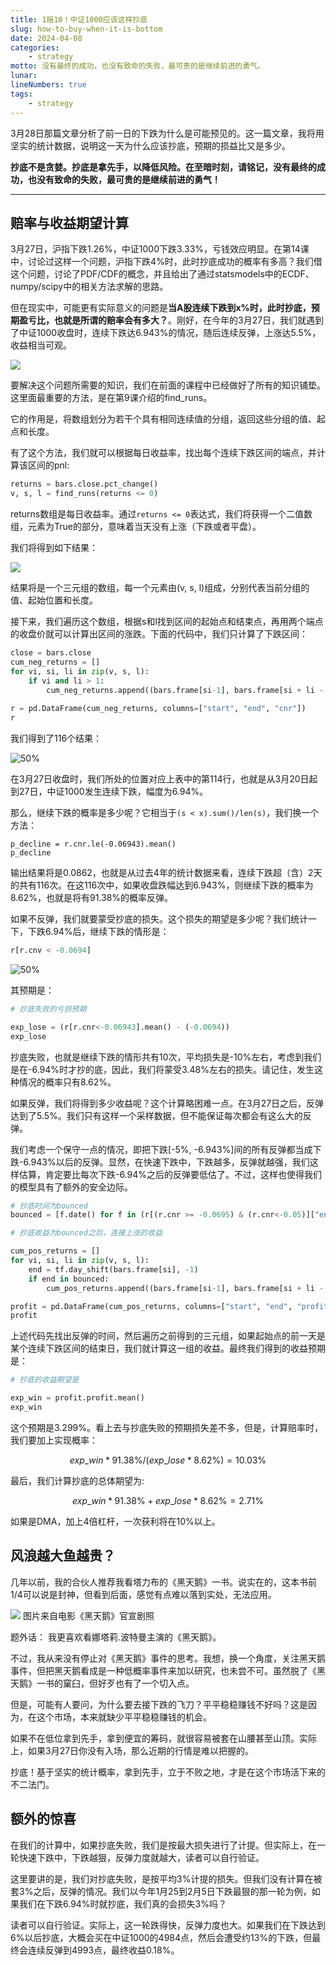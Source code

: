 ```yaml
---
title: 1赔10！中证1000应该这样抄底
slug: how-to-buy-when-it-is-bottom
date: 2024-04-08
categories:
    - strategy
motto: 没有最终的成功，也没有致命的失败，最可贵的是继续前进的勇气。
lunar:
lineNumbers: true
tags: 
    - strategy
---
```


<!--
1. 上一篇文章
2. 如何计算抄底的赔率？
3. 抄底的意义：先手！
4. 最后的惊喜！其实，即使抄底失败，4993/4984，赚0.18%
5. 万一见到黑天鹅？！看看
-->

3月28日那篇文章分析了前一日的下跌为什么是可能预见的。这一篇文章，我将用坚实的统计数据，说明这一天为什么应该抄底，预期的损益比又是多少。

**抄底不是贪婪。抄底是拿先手，以降低风险。在至暗时刻，请铭记，没有最终的成功，也没有致命的失败，最可贵的是继续前进的勇气！**

---

## 赔率与收益期望计算

3月27日，沪指下跌1.26%，中证1000下跌3.33%，亏钱效应明显。在第14课中，讨论过这样一个问题，沪指下跌4%时，此时抄底成功的概率有多高？我们借这个问题，讨论了PDF/CDF的概念，并且给出了通过statsmodels中的ECDF、numpy/scipy中的相关方法求解的思路。

但在现实中，可能更有实际意义的问题是**当A股连续下跌到x%时，此时抄底，预期盈亏比，也就是所谓的赔率会有多大？**。刚好，在今年的3月27日，我们就遇到了中证1000收盘时，连续下跌达6.943%的情况，随后连续反弹，上涨达5.5%，收益相当可观。

![](https://images.jieyu.ai/images/2024/04/find_runs.jpg)



要解决这个问题所需要的知识，我们在前面的课程中已经做好了所有的知识铺垫。这里面最重要的方法，是在第9课介绍的find_runs。

它的作用是，将数组划分为若干个具有相同连续值的分组，返回这些分组的值、起点和长度。

有了这个方法，我们就可以根据每日收益率，找出每个连续下跌区间的端点，并计算该区间的pnl:

```python
returns = bars.close.pct_change()
v, s, l = find_runs(returns <= 0)
```

returns数组是每日收益率。通过`returns <= 0`表达式，我们将获得一个二值数组，元素为True的部分，意味着当天没有上涨（下跌或者平盘）。

我们将得到如下结果：

![](https://images.jieyu.ai/images/2024/04/find_runs_of_returns.jpeg)



结果将是一个三元组的数组，每一个元素由(v, s, l)组成，分别代表当前分组的值、起始位置和长度。

接下来，我们遍历这个数组，根据s和l找到区间的起始点和结束点，再用两个端点的收盘价就可以计算出区间的涨跌。下面的代码中，我们只计算了下跌区间：

```python
close = bars.close
cum_neg_returns = []
for vi, si, li in zip(v, s, l):
    if vi and li > 1:
        cum_neg_returns.append((bars.frame[si-1], bars.frame[si + li - 1], close[si + li - 1]/close[si-1] - 1))
        
r = pd.DataFrame(cum_neg_returns, columns=["start", "end", "cnr"])
r
```

我们得到了116个结果：

![50%](https://images.jieyu.ai/images/2024/04/cnr.jpeg)




在3月27日收盘时，我们所处的位置对应上表中的第114行，也就是从3月20日起到27日，中证1000发生连续下跌，幅度为6.94%。

那么，继续下跌的概率是多少呢？它相当于`(s < x).sum()/len(s)`，我们换一个方法：

```
p_decline = r.cnr.le(-0.06943).mean()
p_decline
```

输出结果将是0.0862，也就是从过去4年的统计数据来看，连续下跌超（含）2天的共有116次。在这116次中，如果收盘跌幅达到6.943%，则继续下跌的概率为8.62%，也就是将有91.38%的概率反弹。

如果不反弹，我们就要蒙受抄底的损失。这个损失的期望是多少呢？我们统计一下，下跌6.94%后，继续下跌的情形是：

```python
r[r.cnv < -0.0694]
```

![50%](https://images.jieyu.ai/images/2024/04/declined-below-694.jpeg)



其预期是：

```python
# 抄底失败的亏损预期

exp_lose = (r[r.cnr<-0.06943].mean() - (-0.0694))
exp_lose
```

抄底失败，也就是继续下跌的情形共有10次，平均损失是-10%左右，考虑到我们是在-6.94%时才抄的底，因此，我们将蒙受3.48%左右的损失。请记住，发生这种情况的概率只有8.62%。

如果反弹，我们将得到多少收益呢？这个计算略困难一点。在3月27日之后，反弹达到了5.5%。我们只有这样一个采样数据，但不能保证每次都会有这么大的反弹。

我们考虑一个保守一点的情况，即把下跌[-5%, -6.943%]间的所有反弹都当成下跌-6.943%以后的反弹。显然，在快速下跌中，下跌越多，反弹就越强，我们这样估算，肯定要比每次下跌-6.94%之后的反弹要低估了。不过，这样也使得我们的模型具有了额外的安全边际。

```python
# 抄底时间为bounced
bounced = [f.date() for f in (r[(r.cnr >= -0.0695) & (r.cnr<-0.05)]["end"])]

# 抄底收益为bounced之后，连接上涨的收益

cum_pos_returns = []
for vi, si, li in zip(v, s, l):
    end = tf.day_shift(bars.frame[si], -1)
    if end in bounced:
        cum_pos_returns.append((bars.frame[si-1], bars.frame[si + li - 1], close[si + li - 1]/close[si-1] - 1))
```



```python
profit = pd.DataFrame(cum_pos_returns, columns=["start", "end", "profit"])
profit
```

上述代码先找出反弹的时间，然后遍历之前得到的三元组，如果起始点的前一天是某个连续下跌区间的结束日，我们就计算这一组的收益。最终我们得到的收益预期是：

```python
# 抄底的收益期望是

exp_win = profit.profit.mean()
exp_win
```

这个预期是3.299%。看上去与抄底失败的预期损失差不多，但是，计算赔率时，我们要加上实现概率：

$$
exp\_win * 91.38\% / (exp\_lose * 8.62\%) = 10.03\%
$$ 

最后，我们计算抄底的总体期望为:

$$
exp\_win * 91.38\% + exp\_lose * 8.62\% = 2.71\%
$$

如果是DMA，加上4倍杠杆，一次获利将在10%以上。

## 风浪越大鱼越贵？

几年以前，我的合伙人推荐我看塔力布的《黑天鹅》一书。说实在的，这本书前1/4可以说是封神，但看到后面，感觉有点难以落到实处，无法应用。



<div class="L33">
<img src="https://images.jieyu.ai/images/2024/04/black-swan.jpg">
<cap>图片来自电影《黑天鹅》官宣剧照</cap>
</div>

题外话： 我更喜欢看娜塔莉.波特曼主演的《黑天鹅》。

不过，我从来没有停止对《黑天鹅》事件的思考。我想，换一个角度，关注黑天鹅事件，但把黑天鹅看成是一种低概率事件来加以研究，也未尝不可。虽然脱了《黑天鹅》一书的窠臼，但好歹也有了一个切入点。

但是，可能有人要问，为什么要去接下跌的飞刀？平平稳稳赚钱不好吗？这是因为，在这个市场，本来就缺少平平稳稳赚钱的机会。

如果不在低位拿到先手，拿到便宜的筹码，就很容易被套在山腰甚至山顶。实际上，如果3月27日你没有入场，那么近期的行情是难以把握的。

抄底！基于坚实的统计概率，拿到先手，立于不败之地，才是在这个市场活下来的不二法门。

## 额外的惊喜

在我们的计算中，如果抄底失败，我们是按最大损失进行了计提。但实际上，在一轮快速下跌中，下跌越狠，反弹力度就越大，读者可以自行验证。



这里要讲的是，我们对抄底失败，是按平均3%计提的损失。但我们没有计算在被套3%之后，反弹的情况。我们以今年1月25到2月5日下跌最狠的那一轮为例，如果我们在下跌6.94%时就抄底，我们真的会损失3%吗？

读者可以自行验证。实际上，这一轮跌得快，反弹力度也大。如果我们在下跌达到6%以后抄底，大概会买在中证1000的4984点，然后会遭受约13%的下跌，但最终会连续反弹到4993点，最终收益0.18%。

